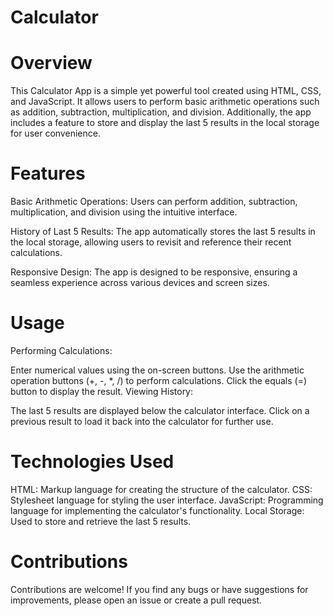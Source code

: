 # Calculator

# Overview
This Calculator App is a simple yet powerful tool created using HTML, CSS, and JavaScript. It allows users to perform basic arithmetic operations such as addition, subtraction, multiplication, and division. Additionally, the app includes a feature to store and display the last 5 results in the local storage for user convenience.

# Features
Basic Arithmetic Operations: Users can perform addition, subtraction, multiplication, and division using the intuitive interface.

History of Last 5 Results: The app automatically stores the last 5 results in the local storage, allowing users to revisit and reference their recent calculations.

Responsive Design: The app is designed to be responsive, ensuring a seamless experience across various devices and screen sizes.

# Usage
Performing Calculations:

Enter numerical values using the on-screen buttons.
Use the arithmetic operation buttons (+, -, *, /) to perform calculations.
Click the equals (=) button to display the result.
Viewing History:

The last 5 results are displayed below the calculator interface.
Click on a previous result to load it back into the calculator for further use.

# Technologies Used
HTML: Markup language for creating the structure of the calculator.
CSS: Stylesheet language for styling the user interface.
JavaScript: Programming language for implementing the calculator's functionality.
Local Storage: Used to store and retrieve the last 5 results.

# Contributions
Contributions are welcome! If you find any bugs or have suggestions for improvements, please open an issue or create a pull request.
